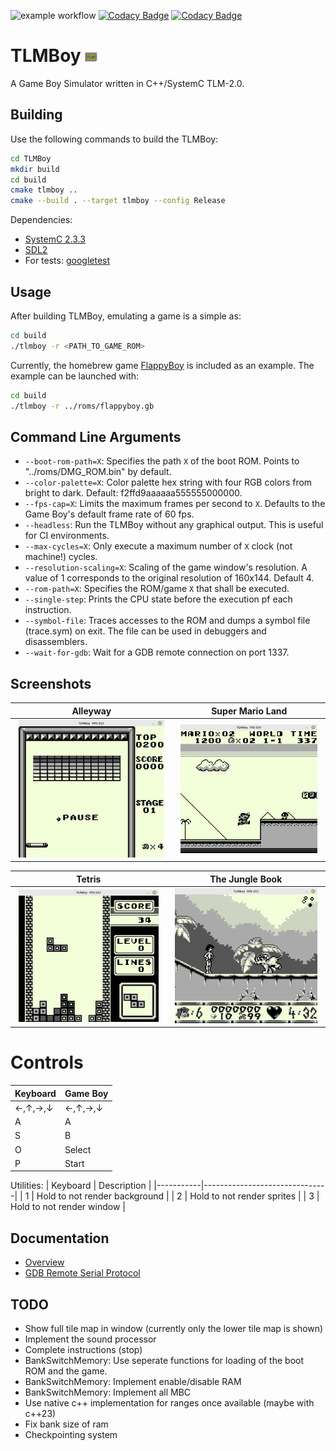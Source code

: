 ![example workflow](https://github.com/not-chciken/TLMBoy/actions/workflows/build.yml/badge.svg)
[![Codacy Badge](https://app.codacy.com/project/badge/Coverage/4791a60cefd140328652ee67756c69b9)](https://www.codacy.com/gh/not-chciken/TLMBoy/dashboard?utm_source=github.com\&utm_medium=referral\&utm_content=not-chciken/TLMBoy\&utm_campaign=Badge_Coverage)
[![Codacy Badge](https://app.codacy.com/project/badge/Grade/4791a60cefd140328652ee67756c69b9)](https://www.codacy.com/gh/not-chciken/TLMBoy/dashboard?utm_source=github.com\&utm_medium=referral\&utm_content=not-chciken/TLMBoy\&utm_campaign=Badge_Grade)


# TLMBoy <img src="./assets/tlmboy_icon.svg" width="4%"><br>

A Game Boy Simulator written in C++/SystemC TLM-2.0.

## Building

Use the following commands to build the TLMBoy:

```bash
cd TLMBoy
mkdir build
cd build
cmake tlmboy ..
cmake --build . --target tlmboy --config Release
```

Dependencies:

* [SystemC 2.3.3](https://github.com/accellera-official/systemc)
* [SDL2](https://github.com/libsdl-org/SDL)
* For tests: [googletest](https://github.com/google/googletest)

## Usage

After building TLMBoy, emulating a game is a simple as:
```bash
cd build
./tlmboy -r <PATH_TO_GAME_ROM>
```

Currently, the homebrew game [FlappyBoy](https://github.com/bitnenfer/flappy-boy-asm.git) is included as an example.
The example can be launched with:
```bash
cd build
./tlmboy -r ../roms/flappyboy.gb
```

## Command Line Arguments

* `--boot-rom-path=X`: Specifies the path `X` of the boot ROM. Points to "../roms/DMG\_ROM.bin" by default.
* `--color-palette=X`: Color palette hex string with four RGB colors from bright to dark. Default: f2ffd9aaaaaa555555000000.
* `--fps-cap=X`: Limits the maximum frames per second to `X`. Defaults to the Game Boy's default frame rate of 60 fps.
* `--headless`: Run the TLMBoy without any graphical output. This is useful for CI environments.
* `--max-cycles=X`: Only execute a maximum number of `X` clock (not machine!) cycles.
* `--resolution-scaling=X`: Scaling of the game window's resolution. A value of 1 corresponds to the original resolution of 160x144. Default 4.
* `--rom-path=X`: Specifies the ROM/game `X` that shall be executed.
* `--single-step`: Prints the CPU state before the execution pf each instruction.
* `--symbol-file`: Traces accesses to the ROM and dumps a symbol file (trace.sym) on exit. The file can be used in debuggers and disassemblers.
* `--wait-for-gdb`: Wait for a GDB remote connection on port 1337.

## Screenshots
Alleyway | Super Mario Land
:-------------------------:|:-------------------------:
<img src="./assets/alleyway.png" width="95%"> |  <img src="./assets/super_mario_land.png" width="95%">

Tetris | The Jungle Book
:-------------------------:|:-------------------------:
<img src="./assets/tetris.png" width="95%"> |  <img src="./assets/jungle_book.png" width="95%">


# Controls

| Keyboard  | Game Boy  |
|-----------|-----------|
| ←,↑,→,↓   | ←,↑,→,↓   |
| A         | A         |
| S         | B         |
| O         | Select    |
| P         | Start     |

Utilities:
| Keyboard  | Description                   |
|-----------|-------------------------------|
| 1         | Hold to not render background |
| 2         | Hold to not render sprites    |
| 3         | Hold to not render window     |


## Documentation

* [Overview](https://www.chciken.com/tlmboy/2022/02/02/gameboy-systemc.html)
* [GDB Remote Serial Protocol](https://www.chciken.com/tlmboy/2022/04/03/gdb-z80.html)

## TODO

* Show full tile map in window (currently only the lower tile map is shown)
* Implement the sound processor
* Complete instructions (stop)
* BankSwitchMemory: Use seperate functions for loading of the boot ROM and the game.
* BankSwitchMemory: Implement enable/disable RAM
* BankSwitchMemory: Implement all MBC
* Use native c++ implementation for ranges once available (maybe with c++23)
* Fix bank size of ram
* Checkpointing system
